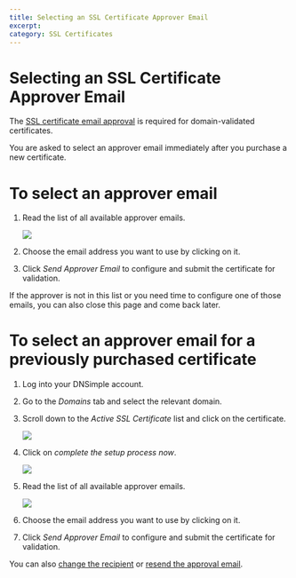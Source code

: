 ```yaml
---
title: Selecting an SSL Certificate Approver Email
excerpt: 
category: SSL Certificates
---
```


# Selecting an SSL Certificate Approver Email

The [SSL certificate email approval](#) is required for domain-validated certificates.

You are asked to select an approver email immediately after you purchase a new certificate.

# To select an approver email

1.  Read the list of all available approver emails.
    
    ![](http://f.cl.ly/items/2y2G0T1S3B3U1I013A2c/dnsimple-ssl-selectapprover.png)

1.  Choose the email address you want to use by clicking on it.
1.  Click *Send Approver Email* to configure and submit the certificate for validation.

If the approver is not in this list or you need time to configure one of those emails, you can also close this page and come back later.

# To select an approver email for a previously purchased certificate

1.  Log into your DNSimple account.
1.  Go to the *Domains* tab and select the relevant domain.
1.  Scroll down to the *Active SSL Certificate* list and click on the certificate.
    
    ![](http://f.cl.ly/items/3C2J2Z2h1c1u1T2f2b2P/dnsimple-ssl-pagelink-purchased.png)

1.  Click on *complete the setup process now*.

    ![](http://f.cl.ly/items/3P3J1I2G0T2j283g0H2T/dnsimple-ssl-completesetup.png)

1.  Read the list of all available approver emails.

    ![](http://f.cl.ly/items/2y2G0T1S3B3U1I013A2c/dnsimple-ssl-selectapprover.png)
    
1.  Choose the email address you want to use by clicking on it.
1.  Click *Send Approver Email* to configure and submit the certificate for validation.

You can also [change the recipient](/articles/changing-ssl-certificates-email) or [resend the approval email](/articles/resending-ssl-certificates-email).

